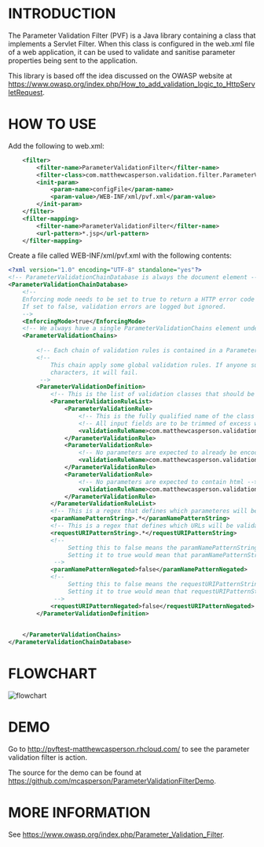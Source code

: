 INTRODUCTION
============

The Parameter Validation Filter (PVF) is a Java library containing a class that implements a Servlet Filter. When this class is configured in the web.xml file of a web application, it can be used to validate and sanitise parameter properties being sent to the application.

This library is based off the idea discussed on the OWASP website at https://www.owasp.org/index.php/How_to_add_validation_logic_to_HttpServletRequest.

HOW TO USE
==========

Add the following to web.xml:
```xml
	<filter>
		<filter-name>ParameterValidationFilter</filter-name>
		<filter-class>com.matthewcasperson.validation.filter.ParameterValidationFilter</filter-class>
		<init-param>
			<param-name>configFile</param-name>
			<param-value>/WEB-INF/xml/pvf.xml</param-value>
		</init-param>
	</filter>
	<filter-mapping>
		<filter-name>ParameterValidationFilter</filter-name>
		<url-pattern>*.jsp</url-pattern>
	</filter-mapping>
```	
Create a file called WEB-INF/xml/pvf.xml with the following contents:
```xml
<?xml version="1.0" encoding="UTF-8" standalone="yes"?>
<!-- ParameterValidationChainDatabase is always the document element -->
<ParameterValidationChainDatabase>
    <!--
    Enforcing mode needs to be set to true to return a HTTP error code if validation fails.
    If set to false, validation errors are logged but ignored.
    -->
    <EnforcingMode>true</EnforcingMode>
    <!-- We always have a single ParameterValidationChains element under the parent -->
    <ParameterValidationChains>
    	
    	<!-- Each chain of validation rules is contained in a ParameterValidationDefinition element -->
    	<!-- 
    		This chain apply some global validation rules. If anyone supplies encoded or params with HTML
    		characters, it will fail.
    	 -->
        <ParameterValidationDefinition>
        	<!-- This is the list of validation classes that should be applied to matching parameters -->
            <ParameterValidationRuleList>
                <ParameterValidationRule>
                	<!-- This is the fully qualified name of the class used to apply the validation rule -->
                	<!-- All input fields are to be trimmed of excess whitespace -->
                    <validationRuleName>com.matthewcasperson.validation.ruleimpl.TrimTextValidationRule</validationRuleName>
                </ParameterValidationRule>
                <ParameterValidationRule>
                	<!-- No parameters are expected to already be encoded -->
                    <validationRuleName>com.matthewcasperson.validation.ruleimpl.FailIfNotCanonicalizedValidationRule</validationRuleName>
                </ParameterValidationRule>
                <ParameterValidationRule>
                	<!-- No parameters are expected to contain html -->
                    <validationRuleName>com.matthewcasperson.validation.ruleimpl.FailIfContainsHTMLValidationRule</validationRuleName>
                </ParameterValidationRule>
            </ParameterValidationRuleList>
            <!-- This is a regex that defines which parameteres will be validated by the classes above -->
            <paramNamePatternString>.*</paramNamePatternString>
            <!-- This is a regex that defines which URLs will be validated by the classes above -->
            <requestURIPatternString>.*</requestURIPatternString>
            <!--
            	 Setting this to false means the paramNamePatternString has to match the param name.
            	 Setting it to true would mean that paramNamePatternString would have to *not* match the param name.
             -->          
            <paramNamePatternNegated>false</paramNamePatternNegated>
            <!--
            	 Setting this to false means the requestURIPatternString has to match the uri.
            	 Setting it to true would mean that requestURIPatternString would have to *not* match the uri name.
             -->
            <requestURIPatternNegated>false</requestURIPatternNegated>
        </ParameterValidationDefinition>        

        
    </ParameterValidationChains>
</ParameterValidationChainDatabase>
```

FLOWCHART
=========

![flowchart](https://raw.githubusercontent.com/AutoGeneral/ParameterValidationFilter/master/flowchart.png)

DEMO
====

Go to http://pvftest-matthewcasperson.rhcloud.com/ to see the parameter validation filter is action.

The source for the demo can be found at https://github.com/mcasperson/ParameterValidationFilterDemo.

MORE INFORMATION
================

See https://www.owasp.org/index.php/Parameter_Validation_Filter.
